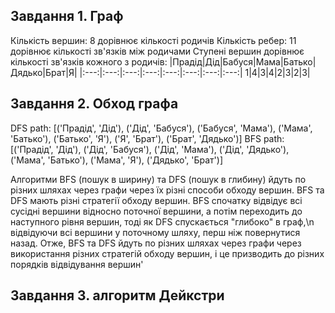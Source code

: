 ## Завдання 1. Граф
Кількість вершин: 8 дорівнює кількості родичів
Кількість ребер: 11 дорівнює кількості зв'язків між родичами
Ступені вершин дорівнює кількості зв'язків кожного з родичів:
|Прадід|Дід|Бабуся|Мама|Батько|Дядько|Брат|Я|
|:---:|:---:|:---:|:---:|:---:|:---:|:---:|:---:|
1|4|3|4|2|3|2|3|


## Завдання 2. Обход графа
DFS path: [('Прадід', 'Дід'), ('Дід', 'Бабуся'), ('Бабуся', 'Мама'), ('Мама', 'Батько'), ('Батько', 'Я'), ('Я', 'Брат'), ('Брат', 'Дядько')]
BFS path: [('Прадід', 'Дід'), ('Дід', 'Бабуся'), ('Дід', 'Мама'), ('Дід', 'Дядько'), ('Мама', 'Батько'), ('Мама', 'Я'), ('Дядько', 'Брат')]

Алгоритми BFS (пошук в ширину) та DFS (пошук в глибину) йдуть по різних шляхах через графи через їх різні способи обходу вершин. BFS та DFS мають різні стратегії обходу вершин. BFS спочатку відвідує всі сусідні вершини відносно поточної вершини, а потім переходить до наступного рівня вершин, тоді як DFS спускається "глибоко" в граф,\n відвідуючи всі вершини у поточному шляху, перш ніж повернутися назад. Отже, BFS та DFS йдуть по різних шляхах через графи через використання різних стратегій обходу вершин, і це призводить до різних порядків відвідування вершин'

## Завдання 3. алгоритм Дейкстри
